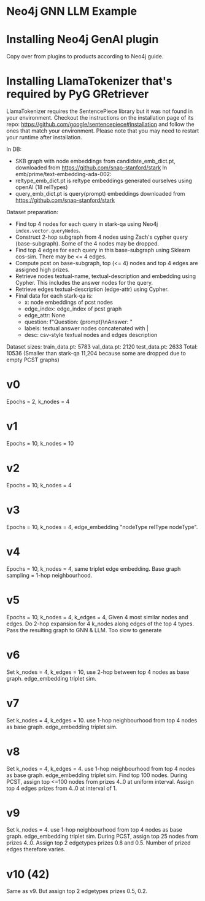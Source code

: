 # Neo4j GNN LLM Example


# Installing Neo4j GenAI plugin
Copy over from plugins to products according to Neo4j guide.


# Installing LlamaTokenizer that's required by PyG GRetriever

LlamaTokenizer requires the SentencePiece library but it was not found in your environment. Checkout the instructions on the
installation page of its repo: https://github.com/google/sentencepiece#installation and follow the ones
that match your environment. Please note that you may need to restart your runtime after installation.


In DB:
- SKB graph with node embeddings from candidate_emb_dict.pt, downloaded from https://github.com/snap-stanford/stark
In emb/prime/text-embedding-ada-002:
- reltype_emb_dict.pt is reltype embeddings generated ourselves using openAI (18 relTypes)
- query_emb_dict.pt is query(prompt) embeddings downloaded from https://github.com/snap-stanford/stark

Dataset preparation:
- Find top 4 nodes for each query in stark-qa using Neo4j `index.vector.queryNodes`.
- Construct 2-hop subgraph from 4 nodes using Zach's cypher query (base-subgraph). Some of the 4 nodes may be dropped.
- Find top 4 edges for each query in this base-subgraph using Sklearn cos-sim. There may be <= 4 edges.
- Compute pcst on base-subgraph, top (<= 4) nodes and top 4 edges are assigned high prizes.
- Retrieve nodes textual-name, textual-description and embedding using Cypher. 
This includes the answer nodes for the query.
- Retrieve edges textual-description (edge-attr) using Cypher.
- Final data for each stark-qa is:
  - x: node embeddings of pcst nodes
  - edge_index: edge_index of pcst graph
  - edge_attr: None
  - question: f"Question: {prompt}\nAnswer: "
  - labels: textual answer nodes concatenated with |
  - desc: csv-style textual nodes and edges description

Dataset sizes:
train_data.pt: 5783
val_data.pt: 2120
test_data.pt: 2633
Total: 10536
(Smaller than stark-qa 11,204 because some are dropped due to empty PCST graphs)

# v0
Epochs = 2, k_nodes = 4

# v1
Epochs = 10, k_nodes = 10

# v2
Epochs = 10, k_nodes = 4

# v3
Epochs = 10, k_nodes = 4, edge_embedding "nodeType relType nodeType".

# v4
Epochs = 10, k_nodes = 4, same triplet edge embedding. Base graph sampling = 1-hop neighbourhood.

# v5
Epochs = 10, k_nodes = 4, k_edges = 4,
Given 4 most similar nodes and edges. Do 2-hop expansion for 4 k_nodes along edges of the top 4 types.
Pass the resulting graph to GNN & LLM.
Too slow to generate

# v6
Set k_nodes = 4, k_edges = 10, use 2-hop between top 4 nodes as base graph. edge_embedding triplet sim.

# v7
Set k_nodes = 4, k_edges = 10. use 1-hop neighbourhood from top 4 nodes as base graph. edge_embedding triplet sim.

# v8
Set k_nodes = 4, k_edges = 4. use 1-hop neighbourhood from top 4 nodes as base graph. edge_embedding triplet sim.
Find top 100 nodes.
During PCST, assign top <=100 nodes from prizes 4..0 at uniform interval. Assign top 4 edges prizes from 4..0 at interval of 1.

# v9
Set k_nodes = 4. use 1-hop neighbourhood from top 4 nodes as base graph. edge_embedding triplet sim.
During PCST, assign top 25 nodes from prizes 4..0. 
Assign top 2 edgetypes prizes 0.8 and 0.5. Number of prized edges therefore varies.

# v10 (42)
Same as v9.
But assign top 2 edgetypes prizes 0.5, 0.2.